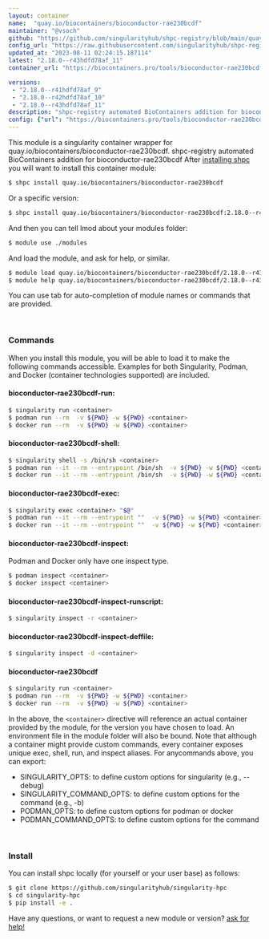 ```yaml
---
layout: container
name:  "quay.io/biocontainers/bioconductor-rae230bcdf"
maintainer: "@vsoch"
github: "https://github.com/singularityhub/shpc-registry/blob/main/quay.io/biocontainers/bioconductor-rae230bcdf/container.yaml"
config_url: "https://raw.githubusercontent.com/singularityhub/shpc-registry/main/quay.io/biocontainers/bioconductor-rae230bcdf/container.yaml"
updated_at: "2023-08-11 02:24:15.187114"
latest: "2.18.0--r43hdfd78af_11"
container_url: "https://biocontainers.pro/tools/bioconductor-rae230bcdf"

versions:
 - "2.18.0--r41hdfd78af_9"
 - "2.18.0--r42hdfd78af_10"
 - "2.18.0--r43hdfd78af_11"
description: "shpc-registry automated BioContainers addition for bioconductor-rae230bcdf"
config: {"url": "https://biocontainers.pro/tools/bioconductor-rae230bcdf", "maintainer": "@vsoch", "description": "shpc-registry automated BioContainers addition for bioconductor-rae230bcdf", "latest": {"2.18.0--r43hdfd78af_11": "sha256:e1fc201b6602481b682d0833a18e3c2e46e0d0e8df10879e34159857caa55931"}, "tags": {"2.18.0--r41hdfd78af_9": "sha256:9ecf5053affb9f2a698d4560842cd60f591e0c01636b759d5fca659d790d0823", "2.18.0--r42hdfd78af_10": "sha256:98a8a10f504820e7d91814822fa5aa2b2344b87a5d7a3c2efc4fa8445c7b9df1", "2.18.0--r43hdfd78af_11": "sha256:e1fc201b6602481b682d0833a18e3c2e46e0d0e8df10879e34159857caa55931"}, "docker": "quay.io/biocontainers/bioconductor-rae230bcdf"}
---
```


This module is a singularity container wrapper for quay.io/biocontainers/bioconductor-rae230bcdf.
shpc-registry automated BioContainers addition for bioconductor-rae230bcdf
After [installing shpc](#install) you will want to install this container module:


```bash
$ shpc install quay.io/biocontainers/bioconductor-rae230bcdf
```

Or a specific version:

```bash
$ shpc install quay.io/biocontainers/bioconductor-rae230bcdf:2.18.0--r43hdfd78af_11
```

And then you can tell lmod about your modules folder:

```bash
$ module use ./modules
```

And load the module, and ask for help, or similar.

```bash
$ module load quay.io/biocontainers/bioconductor-rae230bcdf/2.18.0--r43hdfd78af_11
$ module help quay.io/biocontainers/bioconductor-rae230bcdf/2.18.0--r43hdfd78af_11
```

You can use tab for auto-completion of module names or commands that are provided.

<br>

### Commands

When you install this module, you will be able to load it to make the following commands accessible.
Examples for both Singularity, Podman, and Docker (container technologies supported) are included.

#### bioconductor-rae230bcdf-run:

```bash
$ singularity run <container>
$ podman run --rm  -v ${PWD} -w ${PWD} <container>
$ docker run --rm  -v ${PWD} -w ${PWD} <container>
```

#### bioconductor-rae230bcdf-shell:

```bash
$ singularity shell -s /bin/sh <container>
$ podman run --it --rm --entrypoint /bin/sh  -v ${PWD} -w ${PWD} <container>
$ docker run --it --rm --entrypoint /bin/sh  -v ${PWD} -w ${PWD} <container>
```

#### bioconductor-rae230bcdf-exec:

```bash
$ singularity exec <container> "$@"
$ podman run --it --rm --entrypoint ""  -v ${PWD} -w ${PWD} <container> "$@"
$ docker run --it --rm --entrypoint ""  -v ${PWD} -w ${PWD} <container> "$@"
```

#### bioconductor-rae230bcdf-inspect:

Podman and Docker only have one inspect type.

```bash
$ podman inspect <container>
$ docker inspect <container>
```

#### bioconductor-rae230bcdf-inspect-runscript:

```bash
$ singularity inspect -r <container>
```

#### bioconductor-rae230bcdf-inspect-deffile:

```bash
$ singularity inspect -d <container>
```



#### bioconductor-rae230bcdf

```bash
$ singularity run <container>
$ podman run --rm  -v ${PWD} -w ${PWD} <container>
$ docker run --rm  -v ${PWD} -w ${PWD} <container>
```


In the above, the `<container>` directive will reference an actual container provided
by the module, for the version you have chosen to load. An environment file in the
module folder will also be bound. Note that although a container
might provide custom commands, every container exposes unique exec, shell, run, and
inspect aliases. For anycommands above, you can export:

 - SINGULARITY_OPTS: to define custom options for singularity (e.g., --debug)
 - SINGULARITY_COMMAND_OPTS: to define custom options for the command (e.g., -b)
 - PODMAN_OPTS: to define custom options for podman or docker
 - PODMAN_COMMAND_OPTS: to define custom options for the command

<br>

### Install

You can install shpc locally (for yourself or your user base) as follows:

```bash
$ git clone https://github.com/singularityhub/singularity-hpc
$ cd singularity-hpc
$ pip install -e .
```

Have any questions, or want to request a new module or version? [ask for help!](https://github.com/singularityhub/singularity-hpc/issues)